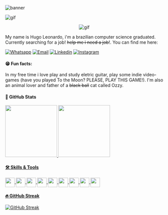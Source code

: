 <link rel="stylesheet" href="https://cdn.jsdelivr.net/gh/devicons/devicon@v2.14.0/devicon.min.css">

![banner](https://user-images.githubusercontent.com/94985416/222044343-30b0f789-2ad0-4c9c-9094-cf2a73f41040.jpg)

![gif](https://github.com/hugo-leonardo-dev/hugo-leonardo-dev/assets/94985416/e7c8736a-7372-4c72-9e0b-b626d9e2bc2d)

<div align="center">

   ![gif](https://github.com/hugo-leonardo-dev/hugo-leonardo-dev/assets/94985416/e7c8736a-7372-4c72-9e0b-b626d9e2bc2d)

</div>

My name is Hugo Leonardo, i'm a brazilian computer science graduated. Currently searching for a job! ~~help me i need a job~~!.  You can find me here:

[![Whatsapp](https://img.shields.io/badge/WhatsApp-25D366?style=for-the-badge&logo=whatsapp&logoColor=white)](https://api.whatsapp.com/send?phone=5584996655946&text=Hello%20Hugo!) 
[![Email](https://img.shields.io/badge/Gmail-D14836?style=for-the-badge&logo=gmail&logoColor=white)](mailto:hugoleonardo.dev@outlook.com)
[![Linkedin](https://img.shields.io/badge/LinkedIn-0077B5?style=for-the-badge&logo=linkedin&logoColor=white)](https://www.linkedin.com/in/hugo-leonardo-dev/)
[![Instagram](https://img.shields.io/badge/Instagram-E4405F?style=for-the-badge&logo=instagram&logoColor=white)](https://www.instagram.com/longest.wave_/)

#### 😁 Fun facts:
   
In my free time i love play and study eletric guitar, play some indie video-games (have you played To the Moon? PLEASE, PLAY THIS GAME!). I'm also an animal lover and father of a ~~black ball~~ cat called Ozzy. 

#### 🔴 GitHub Stats

<div>
   <a href="https://github.com/hugo-leonardo-dev">
   <img height="165em" src="https://github-readme-stats.vercel.app/api?username=hugo-leonardo-dev&show_icons=false&theme=dracula&include_all_comits=true"/>
   <img height="165em" src="https://github-readme-stats.vercel.app/api/top-langs/?username=hugo-leonardo-dev&layout=compact&theme=dracula"/>

</div>
   
#### 🛠️ Skills & Tools
   
<div style"display inline_block"> 
   <img align="center" height="30" widht="40" img src="https://img.shields.io/badge/MySQL-00000F?style=for-the-badge&logo=mysql&logoColor=white" />
   <img align="center" height="30" widht="40" img src="https://img.shields.io/badge/C%23-239120?style=for-the-badge&logo=c-sharp&logoColor=white" />
   <img align="center" height="30" widht="40" img src="https://img.shields.io/badge/.NET-5C2D91?style=for-the-badge&logo=.net&logoColor=white" />
   <img align="center" height="30" widht="40" img src="https://img.shields.io/badge/HTML-239120?style=for-the-badge&logo=html5&logoColor=white" />
   <img align="center" height="30" widht="40" img src="https://img.shields.io/badge/CSS-239120?&style=for-the-badge&logo=css3&logoColor=white" />
   <img align="center" height="30" widht="40" img src="https://img.shields.io/badge/Tailwind_CSS-38B2AC?style=for-the-badge&logo=tailwind-css&logoColor=white" />
   <img align="center" height="30" widht="40" img src="https://img.shields.io/badge/Bootstrap-563D7C?style=for-the-badge&logo=bootstrap&logoColor=white" />
   <img align="center" height="30" widht="40" img src="https://img.shields.io/badge/JavaScript-F7DF1E?style=for-the-badge&logo=javascript&logoColor=black" />
   <img align="center" height="30" widht="40" img src="https://img.shields.io/badge/React-20232A?style=for-the-badge&logo=react&logoColor=61DAFB" />
</div>

#### 🔥 GitHub Streak
   
[![GitHub Streak](https://streak-stats.demolab.com?user=hugo-leonardo-dev&theme=radical&hide_border=true&date_format=M%20j%5B%2C%20Y%5D)](https://git.io/streak-stats)

